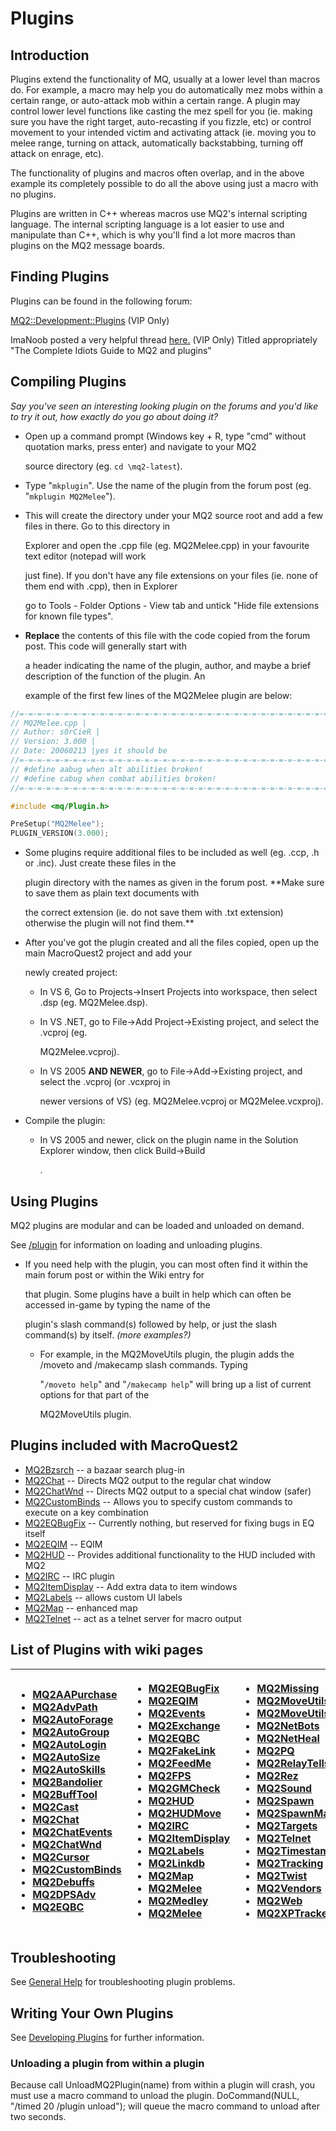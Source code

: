 # Plugins

## Introduction

Plugins extend the functionality of MQ, usually at a lower level than macros do. For example, a macro may help you do automatically mez mobs within a certain range, or auto-attack mob within a certain range. A plugin may control lower level functions like casting the mez spell for you (ie. making sure you have the right target, auto-recasting if you fizzle, etc\) or control movement to your intended victim and activating attack \(ie. moving you to melee range, turning on attack, automatically backstabbing, turning off attack on enrage, etc).

The functionality of plugins and macros often overlap, and in the above example its completely possible to do all the above using just a macro with no plugins.

Plugins are written in C++ whereas macros use MQ2's internal scripting language. The internal scripting language is a lot easier to use and manipulate than C++, which is why you'll find a lot more macros than plugins on the MQ2 message boards.

## Finding Plugins

Plugins can be found in the following forum:

[MQ2::Development::Plugins](https://macroquest.org/phpBB3/viewforum.php?f=31) (VIP Only)

ImaNoob posted a very helpful thread [here.](https://macroquest.org/phpBB3/viewtopic.php?f=31&t=6310) (VIP Only) Titled appropriately "The Complete Idiots Guide to MQ2 and plugins"

## Compiling Plugins

_Say you've seen an interesting looking plugin on the forums and you'd like to try it out, how exactly do you go about doing it?_

* Open up a command prompt (Windows key + R, type "cmd" without quotation marks, press enter) and navigate to your MQ2

  source directory (eg. `cd \mq2-latest`).

* Type "`mkplugin`". Use the name of the plugin from the forum post (eg. "`mkplugin MQ2Melee`").
* This will create the directory under your MQ2 source root and add a few files in there. Go to this directory in

  Explorer and open the .cpp file (eg. MQ2Melee.cpp) in your favourite text editor \(notepad will work

  just fine\). If you don't have any file extensions on your files (ie. none of them end with .cpp), then in Explorer

  go to Tools - Folder Options - View tab and untick "Hide file extensions for known file types".

* **Replace** the contents of this file with the code copied from the forum post. This code will generally start with

  a header indicating the name of the plugin, author, and maybe a brief description of the function of the plugin. An

  example of the first few lines of the MQ2Melee plugin are below:

```c++
//=-=-=-=-=-=-=-=-=-=-=-=-=-=-=-=-=-=-=-=-=-=-=-=-=-=-=-=-=-=-=-=-=-=-=-=-=//
// MQ2Melee.cpp |
// Author: s0rCieR |
// Version: 3.000 |
// Date: 20060213 |yes it should be
//=-=-=-=-=-=-=-=-=-=-=-=-=-=-=-=-=-=-=-=-=-=-=-=-=-=-=-=-=-=-=-=-=-=-=-=-=//
// #define aabug when alt abilities broken!
// #define cabug when combat abilities broken!
//=-=-=-=-=-=-=-=-=-=-=-=-=-=-=-=-=-=-=-=-=-=-=-=-=-=-=-=-=-=-=-=-=-=-=-=-=//

#include <mq/Plugin.h>

PreSetup("MQ2Melee");
PLUGIN_VERSION(3.000);
```

* Some plugins require additional files to be included as well (eg. .ccp, .h or .inc). Just create these files in the

  plugin directory with the names as given in the forum post. \*\*Make sure to save them as plain text documents with

  the correct extension (ie. do not save them with .txt extension) otherwise the plugin will not find them.\*\*

* After you've got the plugin created and all the files copied, open up the main MacroQuest2 project and add your

  newly created project:

  * In VS 6, Go to Projects-&gt;Insert Projects into workspace, then select .dsp (eg. MQ2Melee.dsp).
  * In VS .NET, go to File-&gt;Add Project-&gt;Existing project, and select the .vcproj \(eg.

    MQ2Melee.vcproj\).

  * In VS 2005 **AND NEWER**, go to File-&gt;Add-&gt;Existing project, and select the .vcproj \(or .vcxproj in

    newer versions of VS} (eg. MQ2Melee.vcproj or MQ2Melee.vcxproj).

* Compile the plugin:
  * In VS 2005 and newer, click on the plugin name in the Solution Explorer window, then click Build-&gt;Build

    .

## Using Plugins

MQ2 plugins are modular and can be loaded and unloaded on demand.

See [/plugin](../reference/commands/plugin.md) for information on loading and unloading plugins.

* If you need help with the plugin, you can most often find it within the main forum post or within the Wiki entry for

  that plugin. Some plugins have a built in help which can often be accessed in-game by typing the name of the

  plugin's slash command(s\) followed by help, or just the slash command\(s\) by itself. _\(more examples?)_

  * For example, in the MQ2MoveUtils plugin, the plugin adds the /moveto and /makecamp slash commands. Typing

    "`/moveto help`" and "`/makecamp help`" will bring up a list of current options for that part of the

    MQ2MoveUtils plugin.

## Plugins included with MacroQuest2

* [MQ2Bzsrch](../plugins/core-plugins/mq2bzsrch/) -- a bazaar search plug-in
* [MQ2Chat](../plugins/core-plugins/mq2chat.md) -- Directs MQ2 output to the regular chat window
* [MQ2ChatWnd](../plugins/core-plugins/mq2chatwnd/) -- Directs MQ2 output to a special chat window (safer)
* [MQ2CustomBinds](../plugins/core-plugins/mq2custombinds/) -- Allows you to specify custom commands to execute on a key combination
* [MQ2EQBugFix](../plugins/core-plugins/mq2eqbugfix.md) -- Currently nothing, but reserved for fixing bugs in EQ itself
* [MQ2EQIM](../plugins/discontinued/mq2eqim/) -- EQIM
* [MQ2HUD](../plugins/core-plugins/mq2hud/) -- Provides additional functionality to the HUD included with MQ2
* [MQ2IRC](../plugins/discontinued/mq2irc/) -- IRC plugin
* [MQ2ItemDisplay](../plugins/core-plugins/mq2itemdisplay/) -- Add extra data to item windows
* [MQ2Labels](../plugins/core-plugins/mq2labels.md) -- allows custom UI labels
* [MQ2Map](../plugins/core-plugins/mq2map/) -- enhanced map
* [MQ2Telnet](../plugins/discontinued/mq2telnet/) -- act as a telnet server for macro output

## List of Plugins with wiki pages

<table>
  <thead>
    <tr>
      <th style="text-align:left">
        <ul>
          <li><a href="../plugins/community-plugins/mq2aapurchase/">MQ2AAPurchase</a>
          </li>
          <li><a href="../plugins/community-plugins/mq2advpath/">MQ2AdvPath</a>
          </li>
          <li><a href="../plugins/community-plugins/mq2autoforage/">MQ2AutoForage</a>
          </li>
          <li><a href="../plugins/community-plugins/mq2autogroup/">MQ2AutoGroup</a>
          </li>
          <li><a href="../plugins/core-plugins/mq2autologin/">MQ2AutoLogin</a>
          </li>
          <li><a href="../plugins/community-plugins/mq2autosize/">MQ2AutoSize</a>
          </li>
          <li><a href="../plugins/community-plugins/mq2autoskills/">MQ2AutoSkills</a>
          </li>
          <li><a href="../plugins/community-plugins/mq2bandolier/">MQ2Bandolier</a>
          </li>
          <li><a href="../plugins/community-plugins/mq2bufftool/">MQ2BuffTool</a>
          </li>
          <li><a href="../plugins/community-plugins/mq2cast/">MQ2Cast</a>
          </li>
          <li><a href="../plugins/core-plugins/mq2chat/">MQ2Chat</a>
          </li>
          <li><a href="../plugins/community-plugins/mq2chatevents/">MQ2ChatEvents</a>
          </li>
          <li><a href="../plugins/core-plugins/mq2chatwnd/">MQ2ChatWnd</a>
          </li>
          <li><a href="../plugins/community-plugins/mq2cursor/">MQ2Cursor</a>
          </li>
          <li><a href="../plugins/core-plugins/mq2custombinds/">MQ2CustomBinds</a>
          </li>
          <li><a href="../plugins/community-plugins/mq2debuffs/">MQ2Debuffs</a>
          </li>
          <li><a href="../plugins/community-plugins/mq2dpsadv/">MQ2DPSAdv</a>
          </li>
          <li><a href="../plugins/community-plugins/mq2eqbc/">MQ2EQBC</a>
          </li>
        </ul>
      </th>
      <th style="text-align:left">
        <ul>
          <li><a href="../plugins/core-plugins/mq2eqbugfix/">MQ2EQBugFix</a>
          </li>
          <li><a href="../plugins/discontinued/mq2eqim/">MQ2EQIM</a>
          </li>
          <li><a href="../plugins/community-plugins/mq2events/">MQ2Events</a>
          </li>
          <li><a href="../plugins/community-plugins/mq2exchange/">MQ2Exchange</a>
          </li>
          <li><a href="../plugins/community-plugins/mq2eqbc/">MQ2EQBC</a>
          </li>
          <li><a href="../plugins/community-plugins/mq2fakelink/">MQ2FakeLink</a>
          </li>
          <li><a href="../plugins/community-plugins/mq2feedme/">MQ2FeedMe</a>
          </li>
          <li><a href="../plugins/discontinued/mq2fps/">MQ2FPS</a>
          </li>
          <li><a href="../plugins/community-plugins/mq2gmcheck/">MQ2GMCheck</a>
          </li>
          <li><a href="../plugins/core-plugins/mq2hud/">MQ2HUD</a>
          </li>
          <li><a href="../plugins/community-plugins/mq2hudmove/">MQ2HUDMove</a>
          </li>
          <li><a href="../plugins/discontinued/mq2irc/">MQ2IRC</a>
          </li>
          <li><a href="../plugins/core-plugins/mq2itemdisplay/">MQ2ItemDisplay</a>
          </li>
          <li><a href="../plugins/core-plugins/mq2labels/">MQ2Labels</a>
          </li>
          <li><a href="../plugins/community-plugins/mq2linkdb/">MQ2Linkdb</a>
          </li>
          <li><a href="../plugins/core-plugins/mq2map/">MQ2Map</a>
          </li>
          <li><a href="../plugins/community-plugins/mq2melee/">MQ2Melee</a>
          </li>
          <li><a href="../plugins/community-plugins/mq2medley/">MQ2Medley</a>
          </li>
          <li><a href="../plugins/community-plugins/mq2melee/">MQ2Melee</a>
          </li>
        </ul>
      </th>
      <th style="text-align:left">
        <ul>
          <li><a href="../plugins/community-plugins/mq2missing/">MQ2Missing</a>
          </li>
          <li><a href="../plugins/community-plugins/mq2moveutils/">MQ2MoveUtils</a>
          </li>
          <li><a href="../plugins/community-plugins/mq2moveutils/mq2moveutils-v11-faq/">MQ2MoveUtils:v11</a>
          </li>
          <li><a href="../plugins/community-plugins/mq2netbots/">MQ2NetBots</a>
          </li>
          <li><a href="../plugins/community-plugins/mq2netheal/">MQ2NetHeal</a>
          </li>
          <li><a href="../plugins/community-plugins/mq2pq/">MQ2PQ</a>
          </li>
          <li><a href="../plugins/community-plugins/mq2relaytells/">MQ2RelayTells</a>
          </li>
          <li><a href="../plugins/community-plugins/mq2rez/">MQ2Rez</a>
          </li>
          <li><a href="../plugins/community-plugins/mq2sound/">MQ2Sound</a>
          </li>
          <li><a href="../plugins/community-plugins/mq2spawn/">MQ2Spawn</a>
          </li>
          <li><a href="../plugins/community-plugins/mq2spawnmaster/">MQ2SpawnMaster</a>
          </li>
          <li><a href="../plugins/community-plugins/mq2targets/">MQ2Targets</a>
          </li>
          <li><a href="../plugins/discontinued/mq2telnet/">MQ2Telnet</a>
          </li>
          <li><a href="../plugins/community-plugins/mq2timestamp/">MQ2Timestamp</a>
          </li>
          <li><a href="../plugins/community-plugins/mq2tracking/">MQ2Tracking</a>
          </li>
          <li><a href="../plugins/community-plugins/mq2twist/">MQ2Twist</a>
          </li>
          <li><a href="../plugins/community-plugins/mq2vendors/">MQ2Vendors</a>
          </li>
          <li><a href="../plugins/discontinued/mq2web/">MQ2Web</a>
          </li>
          <li><a href="../plugins/community-plugins/mq2xptracker/">MQ2XPTracker</a>
          </li>
        </ul>
      </th>
    </tr>
  </thead>
  <tbody></tbody>
</table>

## Troubleshooting

See [General Help](./general-help.md) for troubleshooting plugin problems.

## Writing Your Own Plugins

See [Developing Plugins](./developing/) for further information.

### Unloading a plugin from within a plugin

Because call UnloadMQ2Plugin(name\) from within a plugin will crash, you must use a macro command to unload the plugin. DoCommand\(NULL, "/timed 20 /plugin unload"); will queue the macro command to unload after two seconds.

